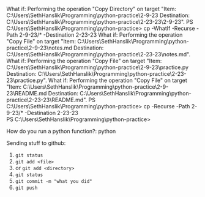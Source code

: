 What if: Performing the operation "Copy Directory" on target "Item: C:\Users\SethHanslik\Programming\python-practice\2-9-23 Destination: C:\Users\SethHanslik\Programming\python-practice\2-23-23\2-9-23".
PS C:\Users\SethHanslik\Programming\python-practice> cp -WhatIf -Recurse -Path 2-9-23/* -Destination 2-23-23
What if: Performing the operation "Copy File" on target "Item: C:\Users\SethHanslik\Programming\python-practice\2-9-23\notes.md Destination: C:\Users\SethHanslik\Programming\python-practice\2-23-23\notes.md".
What if: Performing the operation "Copy File" on target "Item: C:\Users\SethHanslik\Programming\python-practice\2-9-23\practice.py Destination: C:\Users\SethHanslik\Programming\python-practice\2-23-23\practice.py".
What if: Performing the operation "Copy File" on target "Item: C:\Users\SethHanslik\Programming\python-practice\2-9-23\README.md Destination: C:\Users\SethHanslik\Programming\python-practice\2-23-23\README.md".
PS C:\Users\SethHanslik\Programming\python-practice> cp -Recurse -Path 2-9-23/* -Destination 2-23-23        
PS C:\Users\SethHanslik\Programming\python-practice> 


How do you run a python function?: python <file>

Sending stuff to github: 
1. `git status`
1. `git add <file>` 
1. or `git add <directory>`
1. `git status`
1. `git commit -m "what you did"`
1. `git push`